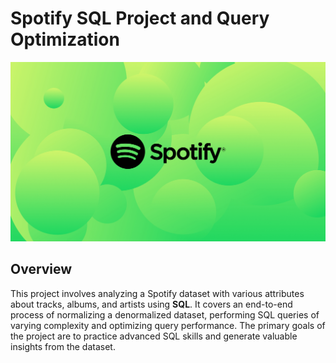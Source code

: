 # Spotify SQL Project and Query Optimization

![Spotify Logo](https://github.com/waseemzk/Spotify_Sql_Project/blob/main/Generic-FTR-headers_V10.jpg)

## Overview
This project involves analyzing a Spotify dataset with various attributes about tracks, albums, and artists using **SQL**. It covers an end-to-end process of normalizing a denormalized dataset, performing SQL queries of varying complexity and optimizing query performance. The primary goals of the project are to practice advanced SQL skills and generate valuable insights from the dataset.
